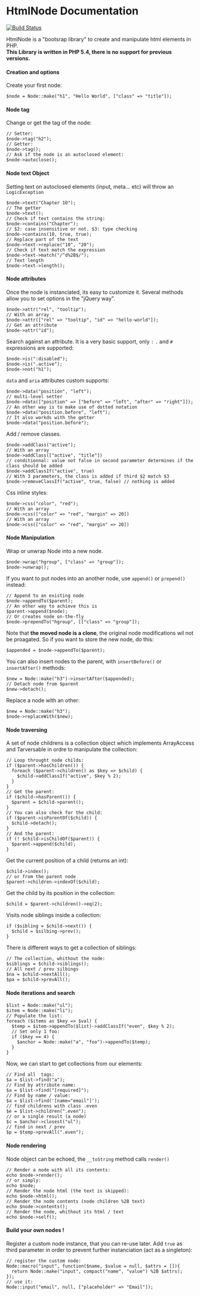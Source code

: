 # HtmlNode Documentation

[![Build Status](https://travis-ci.org/ronan-gloo/html-node.png)](https://travis-ci.org/ronan-gloo/html-node)

HtmlNode is a "bootsrap library" to create and manipulate html elements in PHP.  
**This Library is written in PHP 5.4, there is no support for previous versions.** 

#### Creation and options

Create your first node:

    $node = Node::make("h1", "Hello World", ["class" => "title"]);
    
    

#### Node tag

Change or get the tag of the node:

    // Setter:
    $node->tag("h2");
    // Getter:
    $node->tag();
    // Ask if the node is an autoclosed element:
    $node->autoclose();
    
    

#### Node text Object

Setting text on autoclosed elements (input, meta... etc) will throw an `LogicException`

    $node->text("Chapter 10");
    // The getter
    $node->text();
    // Check if text contains the string:
    $node->contains("Chapter");
    // $2: case insensitive or not. $3: type checking
    $node->contains(10, true, true);
    // Replace part of the text
    $node->text->replace("10", "20");
    // Check if text match the expression
    $node->text->match("/^d%2B$/");
    // Text length
    $node->text->length();
    
    

#### Node attributes

Once the node is instanciated, its easy to customize it. Several methods allow you to set options in the "jQuery way".

    $node->attr("rel", "tooltip");
    // With an array
    $node->attr(["rel" => "tooltip", "id" => "hello-world"]);
    // Get an attribute
    $node->attr("id");
    
    

Search against an attribute. It is a very basic support, only `:` `.` and `#` expressions are supported:

    $node->is(":disabled");
    $node->is(".active");
    $node->not("h1");
    
    

`data` and `aria` attributes custom supports:

    $node->data("position", "left");
    // multi-level setter
    $node->data(["position" => ["before" => "left", "after" => "right"]]);
    // An other way is to make use of dotted notation
    $node->data("position.before", "left");
    // It also workds with the getter
    $node->data("position.before");
    
    

Add / remove classes.

    $node->addClass("active");
    // With an array
    $node->addClass(["active", "title"])
    // conditionnal: value not false in second parameter determines if the class should be added
    $node->addClassIf("active", true)
    // With 3 parameters, the class is added if third $2 match $3
    $node->removeClassIf("active", true, false) // nothing is added
    
    

Css inline styles:

    $node->css("color", "red");
    // With an array
    $node->css(["color" => "red", "margin" => 20])
    // With an array
    $node->css(["color" => "red", "margin" => 20])
    
    

#### Node Manipulation

Wrap or unwrap Node into a new node.

    $node->wrap("hgroup", ["class" => "group"]);
    $node->unwrap();
    
    

If you want to put nodes into an another node, use `append()` or `prepend()` instead:

    // Append to an existing node
    $node->appendTo($parent);
    // An other way to achieve this is
    $parent->append($node);
    // Or creates node on-the-fly
    $node->prependTo("hgroup", [["class" => "group"]);
    
    

Note that **the moved node is a clone**, the original node modifications wil not be proagated. So if you want to store the new node, do this:

    $appended = $node->appendTo($parent);
    
    

You can also insert nodes to the parent, with `insertBefore()` or `insertAfter()` methods:

    $new = Node::make("h3")->insertAfter($appended);
    // Detach node from $parent
    $new->detach();
    
    

Replace a node with an other:

    $new = Node::make("h3");
    $node->replaceWith($new);
    
    

#### Node traversing

A set of node childrens is a collection object which implements ArrayAccess and Tarversable in ordre to manipulate the collection:

    // Loop throught node childs:
    if ($parent->hasChildren()) {
      foreach ($parent->children() as $key => $child) {
        $child->addClassIf("active", $key % 2);
      }
    }
    // Get the parent:
    if ($child->hasParent()) {
      $parent = $child->parent();
    }
    // You can also check for the child:
    if ($parent->isParentOf($child)) {
      $child->detach();
    }
    // And the parent:
    if (! $child->isChildOf($parent)) {
      $parent->append($child);
    }
    
    

Get the current position of a child (returns an int):

    $child->index();
    // or from the parent node
    $parent->children->indexOf($child);
    
    

Get the child by its position in the collection:

    $child = $parent->children()->eq(2);
    
    

Visits node siblings inside a collection:

    if ($sibling = $child->next()) {
      $child = $silbing->prev();
    }
    
    

There is different ways to get a collection of siblings:

    // The collection, whithout the node:
    $siblings = $child->siblings();
    // All next / prev silbings
    $na = $child->nextAll();
    $pa = $child->prevAll();
    
    

#### Node iterations and search

    $list = Node::make("ul");
    $item = Node::make("li");
    // Populate the list:
    foreach ($items as $key => $val) {
      $temp = $item->appendTo($list)->addClassIf("even", $key % 2);
      // Set only 1 foo:
      if ($key == 4) {
        $anchor = Node::make("a", "foo")->appendTo($temp);
      }
    }
    
    

Now, we can start to get collections from our elements:

    // Find all  tags:
    $a = $list->find("a");
    // Find by attribute name:
    $a = $list->find("[required]");
    // Find by name / value:
    $a = $list->find('[name="email"]');
    // find childrens with class .even
    $e = $list->children(".even");
    // or a single result (a node)
    $c = $anchor->closest("ul");
    // find in next / prev
    $p = $temp->prevAll(".even");
    
    

#### Node rendering

Node object can be echoed, the `__toString` method calls `render()`

    // Render a node with all its contents:
    echo $node->render();
    // or simply:
    echo $node;
    // Render the node html (the text is skipped):
    echo $node->html();
    // Render the node contents (node children %2B text)
    echo $node->contents();
    // Render the node, whithout its html / text
    echo $node->self();
    
    

#### Build your own nodes !

Register a custom node instance, that you can re-use later. Add `true` as third parameter in order to prevent further instanciation (act as a singleton):

    // register the	custom node:
    Node::macro("input", function($name, $value = null, $attrs = []){
      return Node::make("input", compact("name", "value") %2B $attrs);
    });
    // use it:
    Node::input("email", null, ["placeholder" => "Email"]); 
